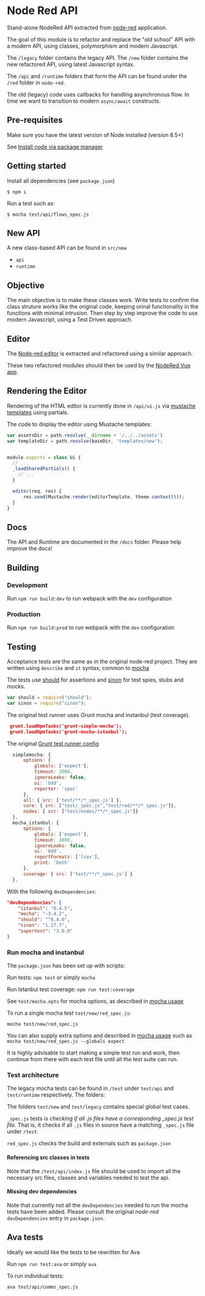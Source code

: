 # Node Red API

Stand-alone NodeRed API extracted from [node-red](https://github.com/node-red/node-red/tree/master/red) application.

The goal of this module is to refactor and replace the "old school" API with a modern API, using classes, polymorphism and modern Javascript.

The `/legacy` folder contains the legacy API.
The `/new` folder contains the new refactored API, using latest Javascript syntax.

The `/api` and `/runtime` folders that form the API can be found under the `/red` folder in `node-red`.

The old (legacy) code uses callbacks for handling asynchronous flow. In time we want to transition to modern `async/await` constructs.

## Pre-requisites

Make sure you have the latest version of Node installed (version 8.5+)

See [Install node via package manager](https://nodejs.org/en/download/package-manager/)

## Getting started

Install all dependencies (see `package.json`)

`$ npm i`

Run a test such as:

`$ mocha test/api/flows_spec.js`

## New API

A new class-based API can be found in `src/new`

- `api`
- `runtime`

## Objective

The main objective is to make these classes work. Write tests to confirm the class struture works like the original code, keeping orinal functionality in the functions with minimal intrusion. Then step by step improve the code to use modern Javascript, using a Test Driven approach.

## Editor

The [Node-red editor]((https://github.com/tecla5/red-editor)) is extracted and refactored using a similar approach.

These two refactored modules should then be used by the [NodeRed Vue app](https://github.com/tecla5/nodered-vue).

## Rendering the Editor

Rendering of the HTML editor is currently done in `/api/ui.js` via [mustache templates](mustache.github.io/) using partials.

The code to display the editor using Mustache templates:

```js
var assetsDir = path.resolve(__dirname + '/../../assets')
var templateDir = path.resolve(baseDir, 'templates/new');


module.exports = class Ui {
  // ...
  _loadSharedPartials() {
    // ...
  }

  editor(req, res) {
      res.send(Mustache.render(editorTemplate, theme.context()));
  }
}
```

## Docs

The API and Runtime are documented in the `/docs` folder. Please help improve the docs!

## Building

### Development

Run `npm run build:dev` to run webpack with the `dev` configuration

### Production

Run `npm run build:prod` to run webpack with the `dev` configuration

## Testing

Acceptance tests are the same as in the original node-red project. They are written using `describe` and `it` syntax, common to [mocha](https://mochajs.org/)

The tests use [should](https://shouldjs.github.io/) for assertions and [sinon](http://sinonjs.org/) for test spies, stubs and mocks.

```js
var should = require("should");
var sinon = require("sinon");
```

The original test runner uses Grunt mocha and instanbul (test coverage).

```json
 grunt.loadNpmTasks('grunt-simple-mocha');
 grunt.loadNpmTasks('grunt-mocha-istanbul');
```

The original [Grunt test runner config](https://github.com/node-red/node-red/blob/master/Gruntfile.js#L32)

```js
  simplemocha: {
      options: {
          globals: ['expect'],
          timeout: 3000,
          ignoreLeaks: false,
          ui: 'bdd',
          reporter: 'spec'
      },
      all: { src: ['test/**/*_spec.js'] },
      core: { src: ["test/_spec.js","test/red/**/*_spec.js"]},
      nodes: { src: ["test/nodes/**/*_spec.js"]}
  },
  mocha_istanbul: {
      options: {
          globals: ['expect'],
          timeout: 3000,
          ignoreLeaks: false,
          ui: 'bdd',
          reportFormats: ['lcov'],
          print: 'both'
      },
      coverage: { src: ['test/**/*_spec.js'] }
  },
```

With the following `devDependencies`:

```json
"devDependencies": {
    "istanbul": "0.4.5",
    "mocha": "~3.4.2",
    "should": "^8.4.0",
    "sinon": "1.17.7",
    "supertest": "3.0.0"
}
```

### Run mocha and instanbul

The `package.json` has been set up with scripts:

Run tests: `npm test` or simply `mocha`

Run Istanbul test coverage: `npm run test:coverage`

See `test/mocha.opts` for mocha options, as described in [mocha usage](https://mochajs.org/#usage)

To run a single mocha test `test/new/red_spec.js`:

`mocha test/new/red_spec.js`

You can also supply extra options and described in [mocha usage](https://mochajs.org/#usage) such as `mocha test/new/red_spec.js --globals expect`

It is highly advisable to start making a simple test run and work, then continue from there with each test file until all the test suite can run.

### Test architecture

The legacy mocha tests can be found in `/test` under `test/api` and `test/runtime` respectively. The folders:

The folders `test/new` and `test/legacy` contains special global test cases.

`_spec.js` tests *is checking if all .js files have a corresponding _spec.js test file.*
That is, it checks if all `.js` files in source have a matching `_spec.js` file under `/test`.

`red_spec.js` checks the build and externals such as `package.json`

#### Referencing src classes in tests

Note that the `/test/api/index.js` file should be used to import all the necessary src files, classes and variables needed to test the api.

#### Missing dev dependencies

Note that currently not all the `devDependencies` needed to run the mocha tests have been added. Please consult the original *node-red* `devDependencies` entry in `package.json`.

## Ava tests

Ideally we would like the tests to be rewritten for Ava

Run `npm run test:ava` or simply `ava`

To run individual tests:

`ava test/api/comms_spec.js`
